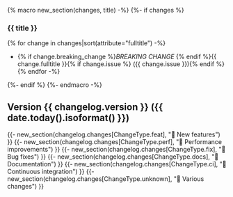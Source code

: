 {% macro new_section(changes, title) -%}
{%- if changes %}
### {{ title }}

{% for change in changes|sort(attribute="fulltitle") -%}
- {% if change.breaking_change %}*BREAKING CHANGE* {% endif %}{{ change.fulltitle }}{% if change.issue %} ({{ change.issue }}){% endif %}
{% endfor -%}

{%- endif %}
{%- endmacro -%}

## Version {{ changelog.version }} ({{ date.today().isoformat() }})
{{- new_section(changelog.changes[ChangeType.feat], "🎉 New features") }}
{{- new_section(changelog.changes[ChangeType.perf], "🚀 Performance improvements") }}
{{- new_section(changelog.changes[ChangeType.fix], "👷 Bug fixes") }}
{{- new_section(changelog.changes[ChangeType.docs], "📝 Documentation") }}
{{- new_section(changelog.changes[ChangeType.ci], "🤖 Continuous integration") }}
{{- new_section(changelog.changes[ChangeType.unknown], "🤷 Various changes") }}
